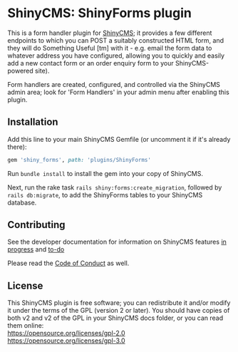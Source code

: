 # ShinyCMS: ShinyForms plugin

This is a form handler plugin for [ShinyCMS](https://shinycms.com); it provides
a few different endpoints to which you can POST a suitably constructed HTML form,
and they will do Something Useful [tm] with it - e.g. email the form data to
whatever address you have configured, allowing you to quickly and easily add a
new contact form or an order enquiry form to your ShinyCMS-powered site).

Form handlers are created, configured, and controlled via the ShinyCMS admin area;
look for 'Form Handlers' in your admin menu after enabling this plugin.


## Installation

Add this line to your main ShinyCMS Gemfile (or uncomment it if it's already there):

```ruby
gem 'shiny_forms', path: 'plugins/ShinyForms'
```

Run `bundle install` to install the gem into your copy of ShinyCMS.

Next, run the rake task `rails shiny:forms:create_migration`, followed by
`rails db:migrate`, to add the ShinyForms tables to your ShinyCMS database.


## Contributing

See the developer documentation for information on ShinyCMS features
[in progress](docs/Developer/Progress.md) and [to-do](docs/Developer/TODO.md)

Please read the [Code of Conduct](docs/code-of-conduct.md) as well.


## License

This ShinyCMS plugin is free software; you can redistribute it and/or modify it
under the terms of the GPL (version 2 or later). You should have copies of both
v2 and v2 of the GPL in your ShinyCMS docs folder, or you can read them online:  
https://opensource.org/licenses/gpl-2.0  
https://opensource.org/licenses/gpl-3.0

